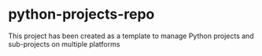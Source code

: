 # python-projects-repo
 This project has been created as a template to manage Python projects and sub-projects on multiple platforms
